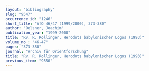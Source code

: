```yaml
---
layout: "bibliography"
slug: "9547"
occurrence_id: "1246"
short_title: "AfO 46/47 (1999/2000), 373-380"
author: "Oelsner, Joachim"
publication_year: "1999-2000"
title: "Rv. R. Rollinger, Herodots babylonischer Logos (1993)"
volume_no_: "46-47"
pages: "373-380"
journal: "Archiv für Orientforschung"
title: "Rv. R. Rollinger, Herodots babylonischer Logos (1993)"
previous_item: "9550"
---
```

